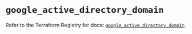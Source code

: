 # `google_active_directory_domain`

Refer to the Terraform Registry for docs: [`google_active_directory_domain`](https://registry.terraform.io/providers/hashicorp/google/4.85.0/docs/resources/active_directory_domain).
